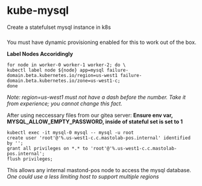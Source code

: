 # kube-mysql

Create a statefulset mysql instance in k8s
### 

You must have dynamic provisioning enabled for this to work out of the box.

**Label Nodes Accoridingly**
```
for node in worker-0 worker-1 worker-2; do \
kubectl label node ${node} app=mysql failure-domain.beta.kubernetes.io/region=us-west1 failure-domain.beta.kubernetes.io/zone=us-west1-c;
done
```
*Note: region=us-west1 must not have a dash before the number. Take it from experience; you cannot change this fact.*

After using neccessary files from our gitea server:
**Ensure env var, MYSQL_ALLOW_EMPTY_PASSWORD, inside of stateful set is set to 1**

```
kubectl exec -it mysql-0 mysql -- mysql -u root
create user 'root'@'%.us-west1-c.c.mastolab-pos.internal' identified by '';
grant all privileges on *.* to 'root'@'%.us-west1-c.c.mastolab-pos.internal';
flush privileges;
```
This allows any internal mastond-pos node to access the mysql database. *One could use a less limiting host to support multiple regions*
